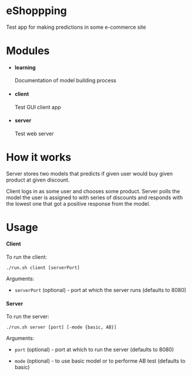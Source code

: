# eShoppping

Test app for making predictions in some e-commerce site

# Modules

- #### learning

    Documentation of model building process

- #### client

    Test GUI client app

- #### server

    Test web server

# How it works

Server stores two models that predicts if given user would buy given product at given discount.

Client logs in as some user and chooses some product. Server polls the model the user is assigned to with series of discounts and responds with the lowest one that got a positive response from the model.

# Usage

#### Client

To run the client:

```
./run.sh client [serverPort]
```

Arguments:

- ```serverPort``` (optional) - port at which the server runs (defaults to 8080)

#### Server

To run the server:

```
./run.sh server [port] [-mode {basic, AB}]
```

Arguments:

- ```port``` (optional) - port at which to run the server (defaults to 8080)

- ```mode``` (optional) - to use basic model or to performe AB test (defaults to basic)